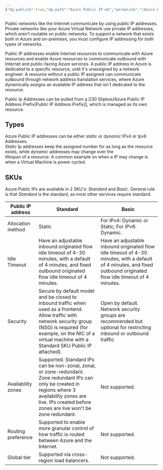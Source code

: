 ```yaml
---
{"dg-publish":true,"dg-path":"Azure Public IP.md","permalink":"/Azure Public IP/","tags":["notes"]}
---
```



Public networks like the Internet communicate by using public IP addresses. Private networks like your Azure Virtual Network use private IP addresses, which aren't routable on public networks. To support a network that exists both in Azure and on-premises, you must configure IP addressing for both types of networks.

Public IP addresses enable Internet resources to communicate with Azure resources and enable Azure resources to communicate outbound with Internet and public-facing Azure services. A public IP address in Azure is dedicated to a specific resource, until it's unassigned by a network engineer. A resource without a public IP assigned can communicate outbound through network address translation services, where Azure dynamically assigns an available IP address that isn't dedicated to the resource.

Public Ip Addresses can be pulled from a [[30 Slipbox/Azure Public IP Address Prefix\|Public IP Address Prefix]], which is managed as its own resource.

## Types

Azure Public IP addresses can be either *static* or *dynamic* IPv4 or Ipv6 Addresses.  
*Static* Ip addresses keep the assigned number for as long as the resource exists, while *dynamic* addresses may change over the  
lifespan of a resource. A common example on when a IP may change is when a Virtual Machine is power cycled.

## SKUs

Azure Public IPs are available in 2 SKU's: *Standard* and *Basic*. General rule is that *Standard* is the standard, as most other services require standard.

| Public IP address  | **Standard**                                                                                                                                                                                                                         | **Basic**                                                                                                                                                           |
| ------------------ | ------------------------------------------------------------------------------------------------------------------------------------------------------------------------------------------------------------------------------------ | ------------------------------------------------------------------------------------------------------------------------------------------------------------------- |
| Allocation method  | Static                                                                                                                                                                                                                               | For IPv4: Dynamic or Static; For IPv6: Dynamic.                                                                                                                     |
| Idle Timeout       | Have an adjustable inbound originated flow idle timeout of 4-30 minutes, with a default of 4 minutes, and fixed outbound originated flow idle timeout of 4 minutes.                                                                  | Have an adjustable inbound originated flow idle timeout of 4-30 minutes, with a default of 4 minutes, and fixed outbound originated flow idle timeout of 4 minutes. |
| Security           | Secure by default model and be closed to inbound traffic when used as a frontend. Allow traffic with network security group (NSG) is required (for example, on the NIC of a virtual machine with a Standard SKU Public IP attached). | Open by default. Network security groups are recommended but optional for restricting inbound or outbound traffic                                                   |
| Availability zones | Supported. Standard IPs can be non-zonal, zonal, or zone-redundant. Zone redundant IPs can only be created in regions where 3 availability zones are live. IPs created before zones are live won't be zone redundant.                | Not supported.                                                                                                                                                      |
| Routing preference | Supported to enable more granular control of how traffic is routed between Azure and the Internet.                                                                                                                                   | Not supported.                                                                                                                                                      |
| Global tier        | Supported via cross-region load balancers.                                                                                                                                                                                           | Not supported.                                                                                                                                                      |
